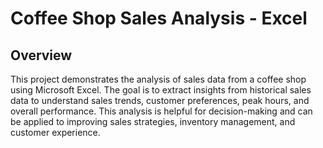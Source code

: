 # Coffee Shop Sales Analysis - Excel

## Overview
This project demonstrates the analysis of sales data from a coffee shop using Microsoft Excel. The goal is to extract insights from historical sales data to understand sales trends, customer preferences, peak hours, and overall performance. This analysis is helpful for decision-making and can be applied to improving sales strategies, inventory management, and customer experience.
